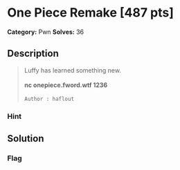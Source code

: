 # One Piece Remake [487 pts]

**Category:** Pwn
**Solves:** 36

## Description
>Luffy has learned something new.
<br><br>
**nc onepiece.fword.wtf 1236**
<br><br>
`Author : haflout`

### Hint


## Solution

### Flag

